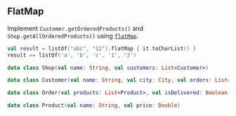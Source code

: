 ## FlatMap

Implement `Customer.getOrderedProducts()` and `Shop.getAllOrderedProducts()`
using [`flatMap`][1].

```kotlin
val result = listOf("abc", "12").flatMap { it.toCharList() }
result == listOf('a', 'b', 'c', '1', '2')

data class Shop(val name: String, val customers: List<Customer>)

data class Customer(val name: String, val city: City, val orders: List<Order>)

data class Order(val products: List<Product>, val isDelivered: Boolean)

data class Product(val name: String, val price: Double)
```


[1]: https://kotlinlang.org/api/latest/jvm/stdlib/kotlin.collections/kotlin.-iterable/flat-map.html
